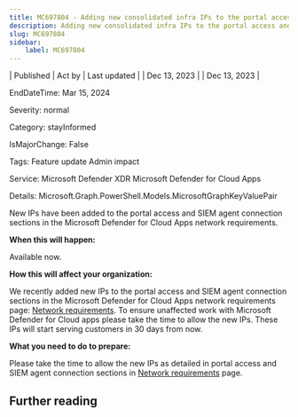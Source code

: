 ```yaml
---
title: MC697804 - Adding new consolidated infra IPs to the portal access and SIEM agent connection sections
description: Adding new consolidated infra IPs to the portal access and SIEM agent connection sections
slug: MC697804
sidebar:
    label: MC697804
---
```


| Published | Act by | Last updated |
| Dec 13, 2023 |  | Dec 13, 2023 |

EndDateTime: Mar 15, 2024

Severity: normal

Category: stayInformed

IsMajorChange: False

Tags: Feature update Admin impact

Service: Microsoft Defender XDR Microsoft Defender for Cloud Apps

Details: Microsoft.Graph.PowerShell.Models.MicrosoftGraphKeyValuePair

<p>New IPs have been added to the portal access and SIEM agent connection sections in the Microsoft Defender for Cloud Apps network requirements.<br></p><p><b>When this will happen:</b><br></p><p>Available now.</p><p><b>How this will affect your organization:</b></p><p>We recently added new IPs to the portal access and SIEM agent connection sections in the Microsoft Defender for Cloud Apps network requirements page: <a href="https://learn.microsoft.com/defender-cloud-apps/network-requirements#portal-access" target="_blank">Network requirements</a>. To ensure unaffected work with Microsoft Defender for Cloud apps please take the time to allow the new IPs. These IPs will start serving customers in 30 days from now.</p><p><b>What you need to do to prepare:</b></p><p>Please take the time to allow the new IPs as detailed in portal access and SIEM agent connection sections in <a href="https://learn.microsoft.com/en-us/defender-cloud-apps/network-requirements" target="_blank">Network requirements</a> page.</p>

## Further reading
